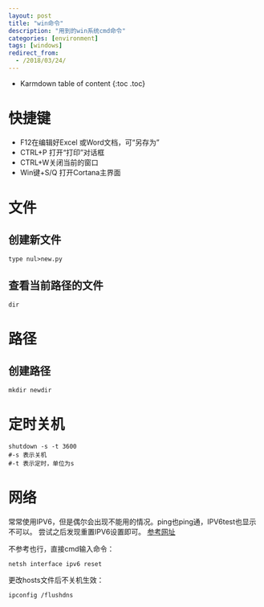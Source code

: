 ```yaml
---
layout: post
title: "win命令"
description: "用到的win系统cmd命令"
categories: [environment]
tags: [windows]
redirect_from:
  - /2018/03/24/
---
```


* Karmdown table of content
{:toc .toc}

# 快捷键

* F12在编辑好Excel 或Word文档，可“另存为”
* CTRL+P 打开“打印”对话框
* CTRL+W关闭当前的窗口
* Win键+S/Q 打开Cortana主界面

# 文件
## 创建新文件

~~~~
type nul>new.py
~~~~~

## 查看当前路径的文件
~~~~
dir
~~~~~~

# 路径
## 创建路径
~~~~
mkdir newdir
~~~~~

# 定时关机

~~~~
shutdown -s -t 3600
#-s 表示关机
#-t 表示定时，单位为s
~~~~~~~

# 网络

常常使用IPV6，但是偶尔会出现不能用的情况。ping也ping通，IPV6test也显示不可以。
尝试之后发现重置IPV6设置即可。
[参考网址](https://github.com/XX-net/XX-Net/wiki/IPv6-Win10)

不参考也行，直接cmd输入命令：
~~~~~
netsh interface ipv6 reset
~~~~~~

更改hosts文件后不关机生效：
~~~~
ipconfig /flushdns
~~~~~~~~~~~